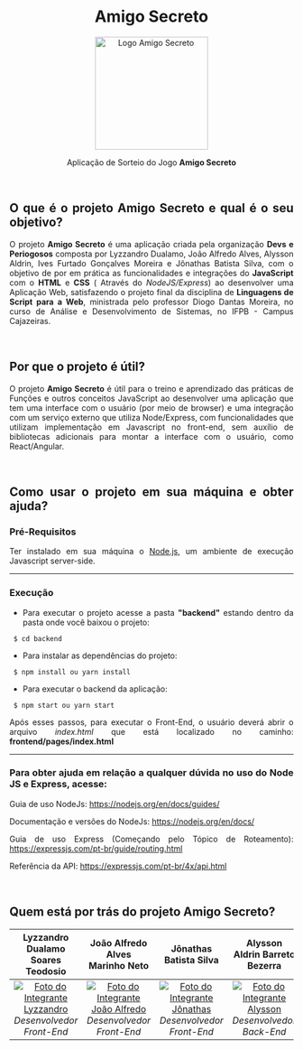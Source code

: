 <h1 align="center">Amigo Secreto</h1>

<div align="center">
 <a href="https://github.com/devs-e-perigosos" display="block">
  <img src="https://avatars.githubusercontent.com/u/100775751?s=400&u=df8a90a6402ef47e9cb6cca1a7d4a6789fc4a657&v=4" alt="Logo Amigo Secreto" style= "width: 200px; height: 200px"/>
 </a>
</div>
 
<div align="center">
 <p>Aplicação de Sorteio do Jogo <strong>Amigo Secreto</strong></p>
</div>

&nbsp;

<div align="justify">
 
## O que é o projeto Amigo Secreto e qual é o seu objetivo?

O projeto **Amigo Secreto** é uma aplicação criada pela organização **Devs e Periogosos** composta por Lyzzandro Dualamo, João Alfredo Alves, Alysson Aldrin, Ives Furtado Gonçalves Moreira e Jônathas Batista Silva, com o objetivo de por em prática as funcionalidades e integrações do **JavaScript** com o **HTML** e **CSS** ( Através do _NodeJS/Express_) ao desenvolver uma Aplicação Web, satisfazendo o projeto final da disciplina de **Linguagens de Script para a Web**, ministrada pelo professor Diogo Dantas Moreira, no curso de Análise e Desenvolvimento de Sistemas, no IFPB - Campus Cajazeiras.

&nbsp;

## Por que o projeto é útil?

O projeto **Amigo Secreto** é útil para o treino e aprendizado das práticas de Funções e outros conceitos JavaScript ao desenvolver uma aplicação que tem uma interface com o usuário (por meio de browser) e uma integração com um serviço externo que utiliza Node/Express, com funcionalidades que utilizam implementação em Javascript no front-end, sem auxílio de bibliotecas adicionais para montar a interface com o usuário, como React/Angular.

&nbsp;

## Como usar o projeto em sua máquina e obter ajuda?

### Pré-Requisitos

Ter instalado em sua máquina o [Node.js](https://nodejs.org/en/download/), um ambiente de execução Javascript server-side.

---

### Execução

-   Para executar o projeto acesse a pasta **"backend"** estando dentro da pasta onde você baixou o projeto:

```
 $ cd backend
```

-   Para instalar as dependências do projeto:

```
 $ npm install ou yarn install
```

-   Para executar o backend da aplicação:

```
 $ npm start ou yarn start
```

Após esses passos, para executar o Front-End, o usuário deverá abrir o arquivo _index.html_ que está localizado no caminho: **frontend/pages/index.html**

---

### Para obter ajuda em relação a qualquer dúvida no uso do Node JS e Express, acesse:

Guia de uso NodeJs: https://nodejs.org/en/docs/guides/

Documentação e versões do NodeJs: https://nodejs.org/en/docs/

Guia de uso Express (Começando pelo Tópico de Roteamento): https://expressjs.com/pt-br/guide/routing.html

Referência da API: https://expressjs.com/pt-br/4x/api.html

&nbsp;

## Quem está por trás do projeto Amigo Secreto?

|                                                        Lyzzandro Dualamo Soares Teodosio                                                        |                                                              João Alfredo Alves Marinho Neto                                                              |                                                            Jônathas Batista Silva                                                             |                                                          Alysson Aldrin Barreto Bezerra                                                          |                                                         Ives Furtado Gonçalves Moreira                                                          |
| :---------------------------------------------------------------------------------------------------------------------------------------------: | :-------------------------------------------------------------------------------------------------------------------------------------------------------: | :-------------------------------------------------------------------------------------------------------------------------------------------: | :----------------------------------------------------------------------------------------------------------------------------------------------: | :---------------------------------------------------------------------------------------------------------------------------------------------: |
| [![Foto do Integrante Lyzzandro](https://avatars.githubusercontent.com/u/59299120?v=4)](https://github.com/lyzzandro) _Desenvolvedor Front-End_ | [![Foto do Integrante João Alfredo](https://avatars.githubusercontent.com/u/68473607?v=4)](https://github.com/JoaoAlfredoAlves) _Desenvolvedor Front-End_ | [![Foto do Integrante Jônathas](https://avatars.githubusercontent.com/u/91159124?v=4)](https://github.com/jwnathas) _Desenvolvedor Front-End_ | [![Foto do Integrante Alysson](https://avatars.githubusercontent.com/u/14878862?v=4)](https://github.com/alyssonaldrin) _Desenvolvedor Back-End_ | [![Foto do Integrante Ives Furtado](https://avatars.githubusercontent.com/u/62016873?v=4)](https://github.com/ivesfg1) _Desenvolvedor Back-End_ |
 </div>
